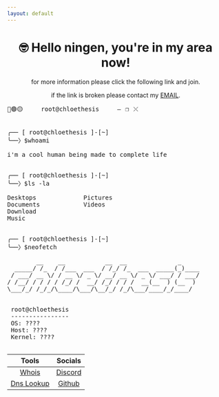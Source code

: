 ```yaml
---
layout: default
---
```


<center>
 <h1>
  🤓 Hello ningen, you're in my area now!
 </h1>

for more information please click the following link and join. 

if the link is broken please contact my [EMAIL](chloetease@waifu.club).
</center>


<pre>🔴🟢🟡&emsp;&emsp;&emsp;&emsp; root@chloethesis &emsp;&emsp;&emsp;&emsp;—⠀❐⠀⤬

 
╭── [ root@chloethesis ]-[~]
╰──〉$whoami
 
i'm a cool human being made to complete life

 
╭── [ root@chloethesis ]-[~]
╰──〉$ls -la

Desktops             Pictures
Documents            Videos
Download
Music

 
╭── [ root@chloethesis ]-[~]
╰──〉$neofetch

        __    __           __  __              _     
  _____/ /_  / /___  ___  / /_/ /_  ___  _____(_)____
 / ___/ __ \/ / __ \/ _ \/ __/ __ \/ _ \/ ___/ / ___/
/ /__/ / / / / /_/ /  __/ /_/ / / /  __(__  ) (__  ) 
\___/_/ /_/_/\____/\___/\__/_/ /_/\___/____/_/____/  

 
 root@chloethesis
 ----------------
 OS: ????
 Host: ????
 Kernel: ????
 
</pre>

 | Tools | Socials | 
| :---:         |     :---:      |    
| [Whois](./tools/whois)   | [Discord](https://discord.gg/)    | 
| [Dns Lookup](./tools/dns)     | [Github](https://github.com/chloethesis)  | 


